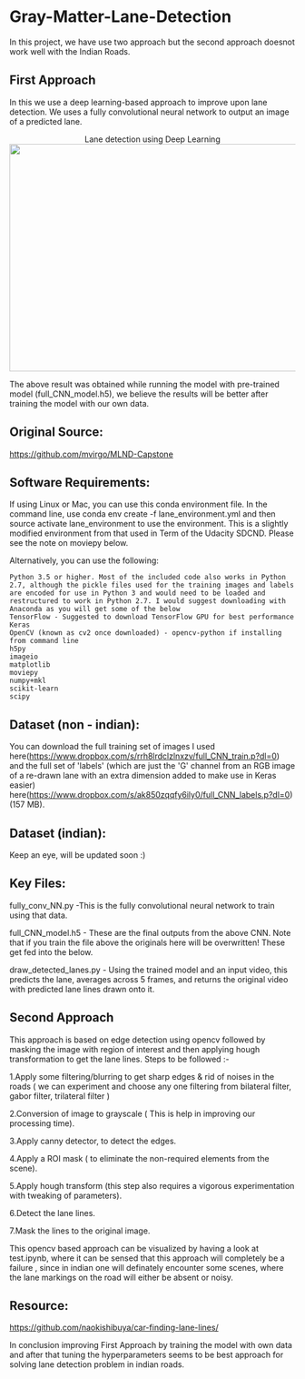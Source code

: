 # Gray-Matter-Lane-Detection

In this project, we have use two approach but the second approach doesnot work well with the Indian Roads.


## First Approach 
In this we use a deep learning-based approach to improve upon lane detection. 
We uses a fully convolutional neural network to output an image of a predicted lane.

<p align="center">
  Lane detection using Deep Learning<br>
  <img width="600" height="400" src="https://github.com/Giscle/Gray-Matter-Lane-Detection/blob/master/output.gif">
</p>

The above result was obtained while running the model with pre-trained model (full_CNN_model.h5), we believe the results will be better after training the model with our own data.

## Original Source:

https://github.com/mvirgo/MLND-Capstone

## Software Requirements:
If using Linux or Mac, you can use this conda environment file. In the command line, use conda env create -f lane_environment.yml and then source activate lane_environment to use the environment. This is a slightly modified environment from that used in Term of the Udacity SDCND. Please see the note on moviepy below.

Alternatively, you can use the following:

    Python 3.5 or higher. Most of the included code also works in Python 2.7, although the pickle files used for the training images and labels are encoded for use in Python 3 and would need to be loaded and restructured to work in Python 2.7. I would suggest downloading with Anaconda as you will get some of the below
    TensorFlow - Suggested to download TensorFlow GPU for best performance
    Keras
    OpenCV (known as cv2 once downloaded) - opencv-python if installing from command line
    h5py
    imageio
    matplotlib
    moviepy
    numpy+mkl
    scikit-learn
    scipy


## Dataset (non - indian):
You can download the full training set of images I used here(https://www.dropbox.com/s/rrh8lrdclzlnxzv/full_CNN_train.p?dl=0) and the full set of 'labels' (which are just the 'G' channel from an RGB image of a re-drawn lane with an extra dimension added to make use in Keras easier) here(https://www.dropbox.com/s/ak850zqqfy6ily0/full_CNN_labels.p?dl=0) (157 MB).

## Dataset (indian):
Keep an eye, will be updated soon :)


## Key Files:
fully_conv_NN.py -This is the fully convolutional neural network to train using that data.

full_CNN_model.h5 - These are the final outputs from the above CNN. Note that if you train the 
file above the originals here will be overwritten! These get fed into the below.

draw_detected_lanes.py - Using the trained model and an input video, this predicts the lane, averages across 5 frames, and returns the original video with predicted lane lines drawn onto it. 


## Second Approach 

This approach is based on edge detection using opencv followed by masking the image
with region of interest and then applying hough transformation to get the lane lines.
Steps to be followed :-

1.Apply some filtering/blurring to get sharp edges & rid of noises in the roads ( we
can experiment and choose any one filtering from bilateral filter, gabor filter,
trilateral filter )

2.Conversion of image to grayscale ( This is help in improving our processing
time).

3.Apply canny detector, to detect the edges.

4.Apply a ROI mask ( to eliminate the non-required elements from the scene).

5.Apply hough transform (this step also requires a vigorous experimentation with
tweaking of parameters).

6.Detect the lane lines.

7.Mask the lines to the original image.

This opencv based approach can be visualized by having a look at test.ipynb, where it can be sensed that this approach will completely be a failure , since in indian one will definately encounter some scenes, where the lane markings on the road will either be absent or noisy.

## Resource:

https://github.com/naokishibuya/car-finding-lane-lines/


In conclusion improving First Approach by training the model with own data and after that tuning the hyperparameters seems to be best approach for solving lane detection problem in indian roads.
